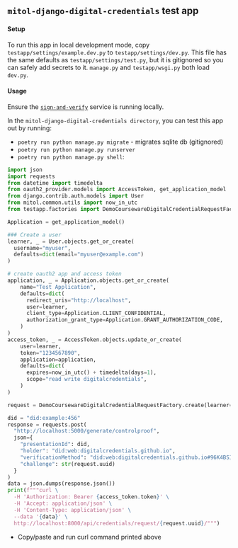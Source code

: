 `mitol-django-digital-credentials` test app
---

#### Setup

To run this app in local development mode, copy `testapp/settings/example.dev.py` to  `testapp/settings/dev.py`. This file has the same defaults as `testapp/settings/test.py`, but it is gitignored so you can safely add secrets to it. `manage.py` and `testapp/wsgi.py` both load `dev.py`.

#### Usage

Ensure the [`sign-and-verify`](https://github.com/digitalcredentials/sign-and-verify) service is running locally.

In the `mitol-django-digital-credentials directory`, you can test this app out by running:

- `poetry run python manage.py migrate` - migrates sqlite db (gitignored)
- `poetry run python manage.py runserver`
- `poetry run python manage.py shell`:

```python
import json
import requests
from datetime import timedelta
from oauth2_provider.models import AccessToken, get_application_model
from django.contrib.auth.models import User
from mitol.common.utils import now_in_utc
from testapp.factories import DemoCoursewareDigitalCredentialRequestFactory

Application = get_application_model()

### Create a user
learner, _ = User.objects.get_or_create(
  username="myuser",
  defaults=dict(email="myuser@example.com")
)

# create oauth2 app and access token
application, _ = Application.objects.get_or_create(
    name="Test Application",
    defaults=dict(
      redirect_uris="http://localhost",
      user=learner,
      client_type=Application.CLIENT_CONFIDENTIAL,
      authorization_grant_type=Application.GRANT_AUTHORIZATION_CODE,
    )
)
access_token, _ = AccessToken.objects.update_or_create(
    user=learner,
    token="1234567890",
    application=application,
    defaults=dict(
      expires=now_in_utc() + timedelta(days=1),
      scope="read write digitalcredentials",
    )
)

request = DemoCoursewareDigitalCredentialRequestFactory.create(learner=learner)

did = "did:example:456"
response = requests.post(
  "http://localhost:5000/generate/controlproof",
  json={
    "presentationId": did,
    "holder": "did:web:digitalcredentials.github.io",
    "verificationMethod": "did:web:digitalcredentials.github.io#96K4BSIWAkhcclKssb8yTWMQSz4QzPWBy-JsAFlwoIs",
    "challenge": str(request.uuid)
  }
)
data = json.dumps(response.json())
print(f"""curl \
  -H 'Authorization: Bearer {access_token.token}' \
  -H 'Accept: application/json' \
  -H 'Content-Type: application/json' \
  --data '{data}' \
  http://localhost:8000/api/credentials/request/{request.uuid}/""")
```

- Copy/paste and run curl command printed above
